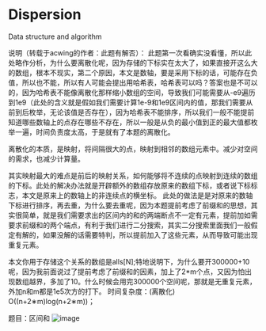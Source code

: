 # Dispersion
Data structure and algorithm

说明（转载于acwing的作者：此题有解否）：
此题第一次看确实没看懂，所以此处略作分析，为什么要离散化呢，因为存储的下标实在太大了，如果直接开这么大的数组，根本不现实，第二个原因，本文是数轴，要是采用下标的话，可能存在负值，所以也不能，所以有人可能会提出用哈希表，哈希表可以吗？答案也是不可以的，因为哈希表不能像离散化那样缩小数组的空间，导致我们可能需要从-e9遍历到1e9（此处的含义就是假如我们需要计算1e-9和1e9区间内的值，那我们需要从前到后枚举，无论该值是否存在），因为哈希表不能排序，所以我们一般不能提前知道哪些数轴上的点存在哪些不存在，所以一般是从负的最小值到正的最大值都枚举一遍，时间负责度太高，于是就有了本题的离散化。

离散化的本质，是映射，将间隔很大的点，映射到相邻的数组元素中。减少对空间的需求，也减少计算量。

其实映射最大的难点是前后的映射关系，如何能够将不连续的点映射到连续的数组的下标。此处的解决办法就是开辟额外的数组存放原来的数组下标，或者说下标标志，本文是原来上的数轴上的非连续点的横坐标。
此处的做法是是对原来的数轴下标进行排序，再去重，为什么要去重呢，因为本题提前考虑了前缀和的思想，其实很简单，就是我们需要求出的区间内的和的两端断点不一定有元素，提前加如需要求前缀和的两个端点，有利于我们进行二分搜索，其实二分搜索里面我们一般假定有解的，如果没解的话需要特判，所以提前加入了这些元素，从而导致可能出现重复元素。

本文你用于存储这个关系的数组是alls[N];特地说明下，为什么要开300000+10呢，因为我前面说过了提前考虑了前缀和的因素，加上了2*m个点，又因为怕出现数组越界，多加了10。什么时候会用完300000个空间呢，那就是无重复元素，外加n和m都是1e5次方的打下。
时间复杂度：(离散化) O((n+2∗m)log(n+2∗m))；

题目：区间和
![image](https://user-images.githubusercontent.com/121226086/214068631-cf7d9c89-ac66-4a9d-b5e1-c182b963ea58.png)

